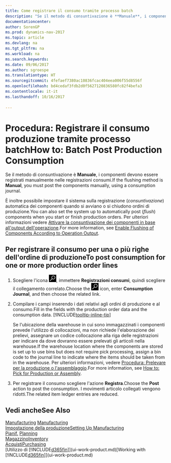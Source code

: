 ```yaml
---
title: Come registrare il consumo tramite processo batch
description: "Se il metodo di consuntivazione è **Manuale**, i componenti devono essere registrati manualmente nelle registrazioni consumi."
documentationcenter: 
author: SorenGP
ms.prod: dynamics-nav-2017
ms.topic: article
ms.devlang: na
ms.tgt_pltfrm: na
ms.workload: na
ms.search.keywords: 
ms.date: 09/06/2017
ms.author: sgroespe
ms.translationtype: HT
ms.sourcegitcommit: 4fefaef7380ac10836fcac404eea006f55d8556f
ms.openlocfilehash: bd4cedaf3fdb2d0f5627120836580fc82f4befa3
ms.contentlocale: it-it
ms.lasthandoff: 10/16/2017

---
```

# <a name="how-to-batch-post-production-consumption"></a><span data-ttu-id="0caae-103">Procedura: Registrare il consumo produzione tramite processo batch</span><span class="sxs-lookup"><span data-stu-id="0caae-103">How to: Batch Post Production Consumption</span></span>
<span data-ttu-id="0caae-104">Se il metodo di consuntivazione è **Manuale**, i componenti devono essere registrati manualmente nelle registrazioni consumi.</span><span class="sxs-lookup"><span data-stu-id="0caae-104">If the flushing method is **Manual**, you must post the components manually, using a consumption journal.</span></span>

<span data-ttu-id="0caae-105">È inoltre possibile impostare il sistema sulla registrazione (*consuntivazione*) automatica dei componenti quando si avviano o si chiudono ordini di produzione.</span><span class="sxs-lookup"><span data-stu-id="0caae-105">You can also set the system up to automatically post (*flush*) components when you start or finish production orders.</span></span> <span data-ttu-id="0caae-106">Per ulteriori informazioni vedere [Attivare la consuntivazione dei componenti in base all'output dell'operazione](production-how-to-flush-components-according-to-operation-output.md).</span><span class="sxs-lookup"><span data-stu-id="0caae-106">For more information, see [Enable Flushing of Components According to Operation Output](production-how-to-flush-components-according-to-operation-output.md).</span></span>

## <a name="to-post-consumption-for-one-or-more-production-order-lines"></a><span data-ttu-id="0caae-107">Per registrare il consumo per una o più righe dell'ordine di produzione</span><span class="sxs-lookup"><span data-stu-id="0caae-107">To post consumption for one or more production order lines</span></span>  
1.  <span data-ttu-id="0caae-108">Scegliere l'icona ![Cerca pagina o report](media/ui-search/search_small.png "icona Cerca pagina o report"), immettere **Registrazioni consumi**, quindi scegliere il collegamento correlato.</span><span class="sxs-lookup"><span data-stu-id="0caae-108">Choose the ![Search for Page or Report](media/ui-search/search_small.png "Search for Page or Report icon") icon, enter **Consumption Journal**, and then choose the related link.</span></span>  
2.  <span data-ttu-id="0caae-109">Compilare i campi inserendo i dati relativi agli ordini di produzione e al consumo.</span><span class="sxs-lookup"><span data-stu-id="0caae-109">Fill in the fields with the production order data and the consumption data.</span></span> [!INCLUDE[tooltip-inline-tip](includes/tooltip-inline-tip_md.md)]  

    <span data-ttu-id="0caae-110">Se l'ubicazione della warehouse in cui sono immagazzinati i componenti prevede l'utilizzo di collocazioni, ma non richiede l'elaborazione dei prelievi, assegnare un codice collocazione alla riga delle registrazioni per indicare da dove dovranno essere prelevati gli articoli nella warehouse.</span><span class="sxs-lookup"><span data-stu-id="0caae-110">If the warehouse location where the components are stored is set up to use bins but does not require pick processing, assign a bin code to the journal line to indicate where the items should be taken from in the warehouse.</span></span> <span data-ttu-id="0caae-111">Per ulteriori informazioni, vedere [Procedura: Prelevare per la produzione o l'assemblaggio](warehouse-how-to-pick-for-production.md).</span><span class="sxs-lookup"><span data-stu-id="0caae-111">For more information, see [How to: Pick for Production or Assembly](warehouse-how-to-pick-for-production.md).</span></span>  
3.  <span data-ttu-id="0caae-112">Per registrare il consumo scegliere l'azione **Registra**.</span><span class="sxs-lookup"><span data-stu-id="0caae-112">Choose the **Post** action to post the consumption.</span></span> <span data-ttu-id="0caae-113">I movimenti articolo collegati vengono ridotti.</span><span class="sxs-lookup"><span data-stu-id="0caae-113">The related item ledger entries are reduced.</span></span>

## <a name="see-also"></a><span data-ttu-id="0caae-114">Vedi anche</span><span class="sxs-lookup"><span data-stu-id="0caae-114">See Also</span></span>  
<span data-ttu-id="0caae-115">[Manufacturing](production-manage-manufacturing.md)  </span><span class="sxs-lookup"><span data-stu-id="0caae-115">[Manufacturing](production-manage-manufacturing.md)  </span></span>  
[<span data-ttu-id="0caae-116">Impostazione della produzione</span><span class="sxs-lookup"><span data-stu-id="0caae-116">Setting Up Manufacturing</span></span>](production-configure-production-processes.md)  
<span data-ttu-id="0caae-117">[Pianif.](production-planning.md)    </span><span class="sxs-lookup"><span data-stu-id="0caae-117">[Planning](production-planning.md)    </span></span>  
[<span data-ttu-id="0caae-118">Magazzino</span><span class="sxs-lookup"><span data-stu-id="0caae-118">Inventory</span></span>](inventory-manage-inventory.md)  
[<span data-ttu-id="0caae-119">Acquisti</span><span class="sxs-lookup"><span data-stu-id="0caae-119">Purchasing</span></span>](purchasing-manage-purchasing.md)  
<span data-ttu-id="0caae-120">[Utilizzo di [!INCLUDE[d365fin](includes/d365fin_md.md)]](ui-work-product.md)</span><span class="sxs-lookup"><span data-stu-id="0caae-120">[Working with [!INCLUDE[d365fin](includes/d365fin_md.md)]](ui-work-product.md)</span></span>

